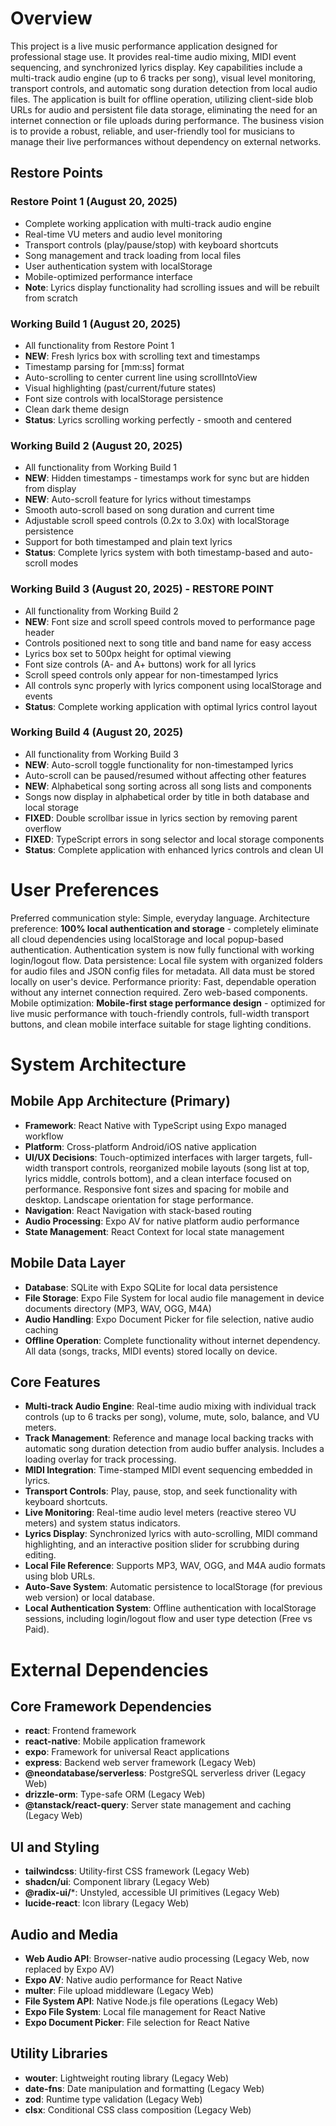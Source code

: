 # Overview

This project is a live music performance application designed for professional stage use. It provides real-time audio mixing, MIDI event sequencing, and synchronized lyrics display. Key capabilities include a multi-track audio engine (up to 6 tracks per song), visual level monitoring, transport controls, and automatic song duration detection from local audio files. The application is built for offline operation, utilizing client-side blob URLs for audio and persistent file data storage, eliminating the need for an internet connection or file uploads during performance. The business vision is to provide a robust, reliable, and user-friendly tool for musicians to manage their live performances without dependency on external networks.

## Restore Points

### Restore Point 1 (August 20, 2025)
- Complete working application with multi-track audio engine
- Real-time VU meters and audio level monitoring  
- Transport controls (play/pause/stop) with keyboard shortcuts
- Song management and track loading from local files
- User authentication system with localStorage
- Mobile-optimized performance interface
- **Note**: Lyrics display functionality had scrolling issues and will be rebuilt from scratch

### Working Build 1 (August 20, 2025)
- All functionality from Restore Point 1
- **NEW**: Fresh lyrics box with scrolling text and timestamps
- Timestamp parsing for [mm:ss] format
- Auto-scrolling to center current line using scrollIntoView
- Visual highlighting (past/current/future states)
- Font size controls with localStorage persistence
- Clean dark theme design
- **Status**: Lyrics scrolling working perfectly - smooth and centered

### Working Build 2 (August 20, 2025)
- All functionality from Working Build 1
- **NEW**: Hidden timestamps - timestamps work for sync but are hidden from display
- **NEW**: Auto-scroll feature for lyrics without timestamps
- Smooth auto-scroll based on song duration and current time
- Adjustable scroll speed controls (0.2x to 3.0x) with localStorage persistence
- Support for both timestamped and plain text lyrics
- **Status**: Complete lyrics system with both timestamp-based and auto-scroll modes

### Working Build 3 (August 20, 2025) - RESTORE POINT
- All functionality from Working Build 2
- **NEW**: Font size and scroll speed controls moved to performance page header
- Controls positioned next to song title and band name for easy access
- Lyrics box set to 500px height for optimal viewing
- Font size controls (A- and A+ buttons) work for all lyrics
- Scroll speed controls only appear for non-timestamped lyrics
- All controls sync properly with lyrics component using localStorage and events
- **Status**: Complete working application with optimal lyrics control layout

### Working Build 4 (August 20, 2025)
- All functionality from Working Build 3
- **NEW**: Auto-scroll toggle functionality for non-timestamped lyrics
- Auto-scroll can be paused/resumed without affecting other features
- **NEW**: Alphabetical song sorting across all song lists and components
- Songs now display in alphabetical order by title in both database and local storage
- **FIXED**: Double scrollbar issue in lyrics section by removing parent overflow
- **FIXED**: TypeScript errors in song selector and local storage components
- **Status**: Complete application with enhanced lyrics controls and clean UI

# User Preferences

Preferred communication style: Simple, everyday language.
Architecture preference: **100% local authentication and storage** - completely eliminate all cloud dependencies using localStorage and local popup-based authentication. Authentication system is now fully functional with working login/logout flow.
Data persistence: Local file system with organized folders for audio files and JSON config files for metadata. All data must be stored locally on user's device.
Performance priority: Fast, dependable operation without any internet connection required. Zero web-based components.
Mobile optimization: **Mobile-first stage performance design** - optimized for live music performance with touch-friendly controls, full-width transport buttons, and clean mobile interface suitable for stage lighting conditions.

# System Architecture

## Mobile App Architecture (Primary)
- **Framework**: React Native with TypeScript using Expo managed workflow
- **Platform**: Cross-platform Android/iOS native application
- **UI/UX Decisions**: Touch-optimized interfaces with larger targets, full-width transport controls, reorganized mobile layouts (song list at top, lyrics middle, controls bottom), and a clean interface focused on performance. Responsive font sizes and spacing for mobile and desktop. Landscape orientation for stage performance.
- **Navigation**: React Navigation with stack-based routing
- **Audio Processing**: Expo AV for native platform audio performance
- **State Management**: React Context for local state management

## Mobile Data Layer
- **Database**: SQLite with Expo SQLite for local data persistence
- **File Storage**: Expo File System for local audio file management in device documents directory (MP3, WAV, OGG, M4A)
- **Audio Handling**: Expo Document Picker for file selection, native audio caching
- **Offline Operation**: Complete functionality without internet dependency. All data (songs, tracks, MIDI events) stored locally on device.

## Core Features
- **Multi-track Audio Engine**: Real-time audio mixing with individual track controls (up to 6 tracks per song), volume, mute, solo, balance, and VU meters.
- **Track Management**: Reference and manage local backing tracks with automatic song duration detection from audio buffer analysis. Includes a loading overlay for track processing.
- **MIDI Integration**: Time-stamped MIDI event sequencing embedded in lyrics.
- **Transport Controls**: Play, pause, stop, and seek functionality with keyboard shortcuts.
- **Live Monitoring**: Real-time audio level meters (reactive stereo VU meters) and system status indicators.
- **Lyrics Display**: Synchronized lyrics with auto-scrolling, MIDI command highlighting, and an interactive position slider for scrubbing during editing.
- **Local File Reference**: Supports MP3, WAV, OGG, and M4A audio formats using blob URLs.
- **Auto-Save System**: Automatic persistence to localStorage (for previous web version) or local database.
- **Local Authentication System**: Offline authentication with localStorage sessions, including login/logout flow and user type detection (Free vs Paid).

# External Dependencies

## Core Framework Dependencies
- **react**: Frontend framework
- **react-native**: Mobile application framework
- **expo**: Framework for universal React applications
- **express**: Backend web server framework (Legacy Web)
- **@neondatabase/serverless**: PostgreSQL serverless driver (Legacy Web)
- **drizzle-orm**: Type-safe ORM (Legacy Web)
- **@tanstack/react-query**: Server state management and caching (Legacy Web)

## UI and Styling
- **tailwindcss**: Utility-first CSS framework (Legacy Web)
- **shadcn/ui**: Component library (Legacy Web)
- **@radix-ui/***: Unstyled, accessible UI primitives (Legacy Web)
- **lucide-react**: Icon library (Legacy Web)

## Audio and Media
- **Web Audio API**: Browser-native audio processing (Legacy Web, now replaced by Expo AV)
- **Expo AV**: Native audio performance for React Native
- **multer**: File upload middleware (Legacy Web)
- **File System API**: Native Node.js file operations (Legacy Web)
- **Expo File System**: Local file management for React Native
- **Expo Document Picker**: File selection for React Native

## Utility Libraries
- **wouter**: Lightweight routing library (Legacy Web)
- **date-fns**: Date manipulation and formatting (Legacy Web)
- **zod**: Runtime type validation (Legacy Web)
- **clsx**: Conditional CSS class composition (Legacy Web)
```